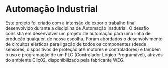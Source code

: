 # Automação Industrial
Este projeto foi criado com a intensão de expor o trabalho final desenvolvido durante a disciplina de Automação Insdutrial. 
O desafio consistia em desenvolver um projeto de automação para uma linha de produção qualquer, de nossa escolha. Foram abordados o desenvolvimento de circuitos elérticos para ligação de todos os componentes (desde sensores, dispositivos de proteção até motores e controladores) e também o uso e programação de um PLC (Controlador Lógico Programável), através do ambiente Clic02, disponibilizado pela fabricante WEG.
